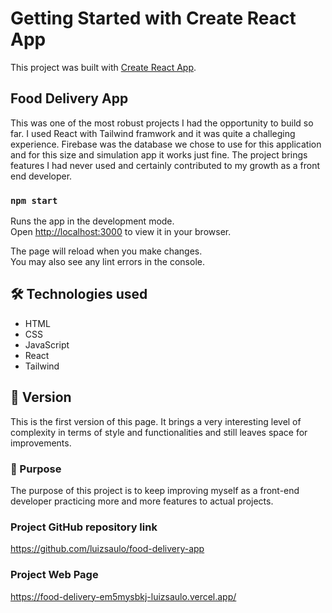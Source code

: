 # Getting Started with Create React App

This project was built with [Create React App](https://github.com/facebook/create-react-app).

## Food Delivery App

This was one of the most robust projects I had the opportunity to build so far. I used React with Tailwind framwork and it was quite a challeging experience. Firebase was the database we chose to use for this application and for this size and simulation app it works just fine. The project brings features I had never used and certainly contributed to my growth as a front end developer.

### `npm start`

Runs the app in the development mode.\
Open [http://localhost:3000](http://localhost:3000) to view it in your browser.

The page will reload when you make changes.\
You may also see any lint errors in the console.

## 🛠️ Technologies used

* HTML
* CSS
* JavaScript
* React
* Tailwind
## 📌 Version

This is the first version of this page. It brings a very interesting level of complexity in terms of style and functionalities and still leaves space for improvements.

### 🔩 Purpose

The purpose of this project is to keep improving myself as a front-end developer practicing more and more features to actual projects.

### Project GitHub repository link
https://github.com/luizsaulo/food-delivery-app

### Project Web Page
https://food-delivery-em5mysbkj-luizsaulo.vercel.app/